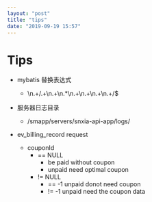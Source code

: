 ```yaml
---
layout: "post"
title: "tips"
date: "2019-09-19 15:57"
---
```


# Tips

- mybatis 替换表达式
  - \n.+\/.+\n.+\n.*\n.+\n.+\n.+\n.+\/$
- 服务器日志目录
  - /smapp/servers/snxia-api-app/logs/



- ev_billing_record request
  - couponId
    - == NULL
      - be paid without coupon
      - unpaid need optimal coupon
    - != NULL
      - == -1 unpaid donot need coupon
      - != -1 unpaid need the coupon data

